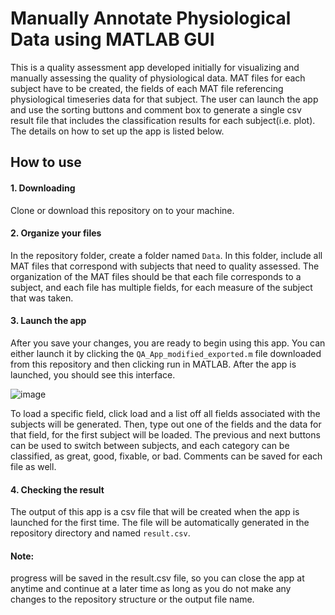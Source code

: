 # Manually Annotate Physiological Data using MATLAB GUI

This is a quality assessment app developed initially for visualizing and manually assessing the quality of physiological data. MAT files for each subject have to be created, the fields of each MAT file referencing physiological timeseries data for that subject. The user can launch the app and use the sorting buttons and comment box to generate a single csv result file that includes the classification results for each subject(i.e. plot). The details on how to set up the app is listed below. 

## How to use
#### 1. Downloading
Clone or download this repository on to your machine. 

#### 2. Organize your files
In the repository folder, create a folder named `Data`. In this folder, include all MAT files that correspond with subjects that need to quality assessed. The organization of the MAT files should be that each file corresponds to a subject, and each file has multiple fields, for each measure of the subject that was taken.


#### 3. Launch the app
After you save your changes, you are ready to begin using this app. You can either launch it by clicking the `QA_App_modified_exported.m` file downloaded from this repository and then clicking run in MATLAB. After the app is launched, you should see this interface.

![image](https://github.com/rachel0427/QA_app_new/assets/55034774/7b42ad1a-ce9e-442c-b4d3-db040b9937f1)

To load a specific field, click load and a list off all fields associated with the subjects will be generated. Then, type out one of the fields and the data for that field, for the first subject will be loaded. The previous and next buttons can be used to switch between subjects, and each category can be classified, as great, good, fixable, or bad. Comments can be saved for each file as well.

#### 4. Checking the result
The output of this app is a csv file that will be created when the app is launched for the first time. The file will be automatically generated in the repository directory and named `result.csv`. 

#### Note: 
progress will be saved in the result.csv file, so you can close the app at anytime and continue at a later time as long as you do not make any changes to the repository structure or the output file name. 
